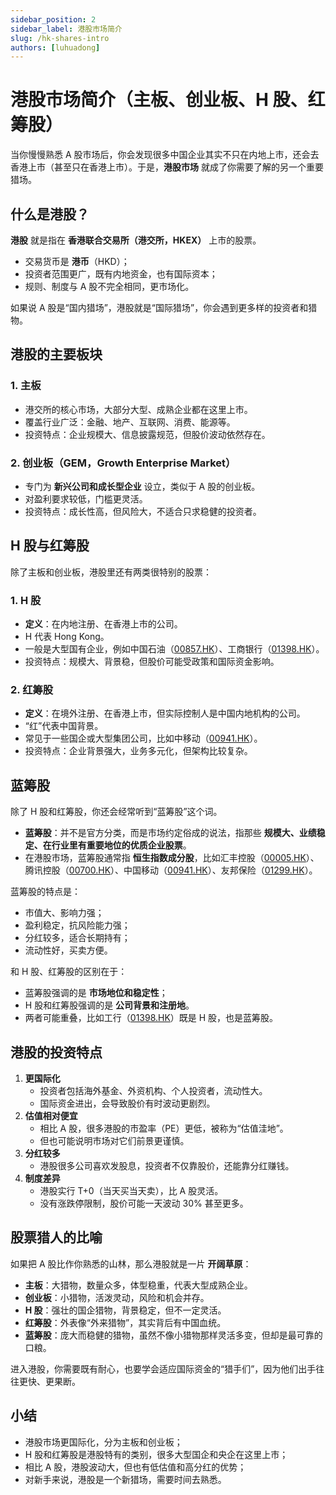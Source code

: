```yaml
---
sidebar_position: 2
sidebar_label: 港股市场简介
slug: /hk-shares-intro
authors: [luhuadong]
---
```


# 港股市场简介（主板、创业板、H 股、红筹股）

当你慢慢熟悉 A 股市场后，你会发现很多中国企业其实不只在内地上市，还会去香港上市（甚至只在香港上市）。于是，**港股市场** 就成了你需要了解的另一个重要猎场。



## 什么是港股？

**港股** 就是指在 **香港联合交易所（港交所，HKEX）** 上市的股票。

- 交易货币是 **港币**（HKD）；
- 投资者范围更广，既有内地资金，也有国际资本；
- 规则、制度与 A 股不完全相同，更市场化。

如果说 A 股是“国内猎场”，港股就是“国际猎场”，你会遇到更多样的投资者和猎物。



## 港股的主要板块

### 1. 主板

- 港交所的核心市场，大部分大型、成熟企业都在这里上市。
- 覆盖行业广泛：金融、地产、互联网、消费、能源等。
- 投资特点：企业规模大、信息披露规范，但股价波动依然存在。

### 2. 创业板（GEM，Growth Enterprise Market）

- 专门为 **新兴公司和成长型企业** 设立，类似于 A 股的创业板。
- 对盈利要求较低，门槛更灵活。
- 投资特点：成长性高，但风险大，不适合只求稳健的投资者。



## H 股与红筹股

除了主板和创业板，港股里还有两类很特别的股票：

### 1. H 股

- **定义**：在内地注册、在香港上市的公司。
- H 代表 Hong Kong。
- 一般是大型国有企业，例如中国石油（[00857.HK](https://xueqiu.com/S/00857)）、工商银行（[01398.HK](https://xueqiu.com/S/01398)）。
- 投资特点：规模大、背景稳，但股价可能受政策和国际资金影响。

### 2. 红筹股

- **定义**：在境外注册、在香港上市，但实际控制人是中国内地机构的公司。
- “红”代表中国背景。
- 常见于一些国企或大型集团公司，比如中移动（[00941.HK](https://xueqiu.com/S/00941)）。
- 投资特点：企业背景强大，业务多元化，但架构比较复杂。



## 蓝筹股

除了 H 股和红筹股，你还会经常听到“蓝筹股”这个词。

- **蓝筹股**：并不是官方分类，而是市场约定俗成的说法，指那些 **规模大、业绩稳定、在行业里有重要地位的优质企业股票**。
- 在港股市场，蓝筹股通常指 **恒生指数成分股**，比如汇丰控股（[00005.HK](https://xueqiu.com/S/00005)）、腾讯控股（[00700.HK](https://xueqiu.com/S/00700)）、中国移动（[00941.HK](https://xueqiu.com/S/00941)）、友邦保险（[01299.HK](https://xueqiu.com/S/01299)）。

蓝筹股的特点是：

- 市值大、影响力强；
- 盈利稳定，抗风险能力强；
- 分红较多，适合长期持有；
- 流动性好，买卖方便。

和 H 股、红筹股的区别在于：

- 蓝筹股强调的是 **市场地位和稳定性**；
- H 股和红筹股强调的是 **公司背景和注册地**。
- 两者可能重叠，比如工行（[01398.HK](https://xueqiu.com/S/01398)）既是 H 股，也是蓝筹股。



## 港股的投资特点

1. **更国际化**
   - 投资者包括海外基金、外资机构、个人投资者，流动性大。
   - 国际资金进出，会导致股价有时波动更剧烈。
2. **估值相对便宜**
   - 相比 A 股，很多港股的市盈率（PE）更低，被称为“估值洼地”。
   - 但也可能说明市场对它们前景更谨慎。
3. **分红较多**
   - 港股很多公司喜欢发股息，投资者不仅靠股价，还能靠分红赚钱。
4. **制度差异**
   - 港股实行 T+0（当天买当天卖），比 A 股灵活。
   - 没有涨跌停限制，股价可能一天波动 30% 甚至更多。



## 股票猎人的比喻

如果把 A 股比作你熟悉的山林，那么港股就是一片 **开阔草原**：

- **主板**：大猎物，数量众多，体型稳重，代表大型成熟企业。
- **创业板**：小猎物，活泼灵动，风险和机会并存。
- **H 股**：强壮的国企猎物，背景稳定，但不一定灵活。
- **红筹股**：外表像“外来猎物”，其实背后有中国血统。
- **蓝筹股**：庞大而稳健的猎物，虽然不像小猎物那样灵活多变，但却是最可靠的口粮。

进入港股，你需要既有耐心，也要学会适应国际资金的“猎手们”，因为他们出手往往更快、更果断。



## 小结

- 港股市场更国际化，分为主板和创业板；
- H 股和红筹股是港股特有的类别，很多大型国企和央企在这里上市；
- 相比 A 股，港股波动大，但也有低估值和高分红的优势；
- 对新手来说，港股是一个新猎场，需要时间去熟悉。
